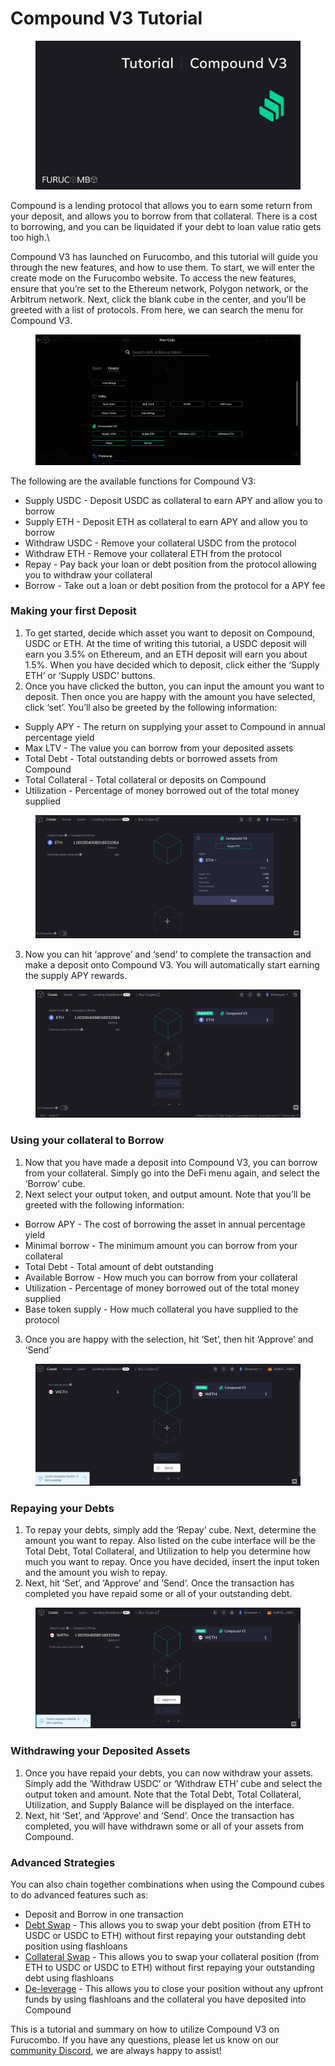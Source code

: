 # Compound V3 Tutorial

<figure><img src="../../.gitbook/assets/Compound V3.png" alt=""><figcaption></figcaption></figure>

Compound is a lending protocol that allows you to earn some return from your deposit, and allows you to borrow from that collateral. There is a cost to borrowing, and you can be liquidated if your debt to loan value ratio gets too high.\


Compound V3 has launched on Furucombo, and this tutorial will guide you through the new features, and how to use them. To start, we will enter the create mode on the Furucombo website. To access the new features, ensure that you’re set to the Ethereum network, Polygon network, or the Arbitrum network. Next, click the blank cube in the center, and you’ll be greeted with a list of protocols. From here, we can search the menu for Compound V3.

<figure><img src="../../.gitbook/assets/image5.png" alt=""><figcaption></figcaption></figure>

The following are the available functions for Compound V3:

* Supply USDC - Deposit USDC as collateral to earn APY and allow you to borrow
* Supply ETH - Deposit ETH as collateral to earn APY and allow you to borrow
* Withdraw USDC - Remove your collateral USDC from the protocol&#x20;
* Withdraw ETH - Remove your collateral ETH from the protocol
* Repay - Pay back your loan or debt position from the protocol allowing you to withdraw your collateral
* Borrow - Take out a loan or debt position from the protocol for a APY fee



### Making your first Deposit

1. To get started, decide which asset you want to deposit on Compound, USDC or ETH. At the time of writing this tutorial, a USDC deposit will earn you 3.5% on Ethereum, and an ETH deposit will earn you about 1.5%. When you have decided which to deposit, click either the ‘Supply ETH’ or ‘Supply USDC’ buttons.
2. Once you have clicked the button, you can input the amount you want to deposit. Then once you are happy with the amount you have selected, click ‘set’. You’ll also be greeted by the following information:

* Supply APY - The return on supplying your asset to Compound in annual percentage yield
* Max LTV - The value you can borrow from your deposited assets
* Total Debt - Total outstanding debts or borrowed assets from Compound
* Total Collateral - Total collateral or deposits on Compound
* Utilization - Percentage of money borrowed out of the total money supplied

<figure><img src="../../.gitbook/assets/image2.png" alt=""><figcaption></figcaption></figure>

3. Now you can hit ‘approve’ and ‘send’ to complete the transaction and make a deposit onto Compound V3. You will automatically start earning the supply APY rewards.

<figure><img src="../../.gitbook/assets/image4.png" alt=""><figcaption></figcaption></figure>

###

### Using your collateral to Borrow

1. Now that you have made a deposit into Compound V3, you can borrow from your collateral. Simply go into the DeFi menu again, and select the ‘Borrow’ cube.
2. Next select your output token, and output amount. Note that you’ll be greeted with the following information:

* Borrow APY - The cost of borrowing the asset in annual percentage yield
* Minimal borrow - The minimum amount you can borrow from your collateral
* Total Debt - Total amount of debt outstanding
* Available Borrow - How much you can borrow from your collateral
* Utilization - Percentage of money borrowed out of the total money supplied
* Base token supply - How much collateral you have supplied to the protocol

3. Once you are happy with the selection, hit ‘Set’, then hit ‘Approve’ and ‘Send’

<figure><img src="../../.gitbook/assets/image3.png" alt=""><figcaption></figcaption></figure>

###

### Repaying your Debts

1. To repay your debts, simply add the ‘Repay’ cube. Next, determine the amount you want to repay. Also listed on the cube interface will be the Total Debt, Total Collateral, and Utilization to help you determine how much you want to repay. Once you have decided, insert the input token and the amount you wish to repay.
2. Next, hit ‘Set’, and ‘Approve’ and ‘Send’. Once the transaction has completed you have repaid some or all of your outstanding debt.

<figure><img src="../../.gitbook/assets/image1.png" alt=""><figcaption></figcaption></figure>

###

### Withdrawing your Deposited Assets

1. Once you have repaid your debts, you can now withdraw your assets. Simply add the ‘Withdraw USDC’ or ‘Withdraw ETH’ cube and select the output token and amount. Note that the Total Debt, Total Collateral, Utilization, and Supply Balance will be displayed on the interface.
2. Next, hit ‘Set’, and ‘Approve’ and ‘Send’. Once the transaction has completed, you will have withdrawn some or all of your assets from Compound.

###

### Advanced Strategies

You can also chain together combinations when using the Compound cubes to do advanced features such as:

* Deposit and Borrow in one transaction
* [Debt Swap](https://docs.furucombo.app/using-furucombo/tutorials/debt-swap-tutorial) - This allows you to swap your debt position (from ETH to USDC or USDC to ETH) without first repaying your outstanding debt position using flashloans
* [Collateral Swap](https://docs.furucombo.app/using-furucombo/tutorials/collateral-swap-tutorial) - This allows you to swap your collateral position (from ETH to USDC or USDC to ETH) without first repaying your outstanding debt using flashloans
* [De-leverage](https://docs.furucombo.app/using-furucombo/tutorials/de-leverage-position-tutorial) - This allows you to close your position without any upfront funds by using flashloans and the collateral you have deposited into Compound



This is a tutorial and summary on how to utilize Compound V3 on Furucombo. If you have any questions, please let us know on our [community Discord](https://go.furucombo.app/Discord), we are always happy to assist!

